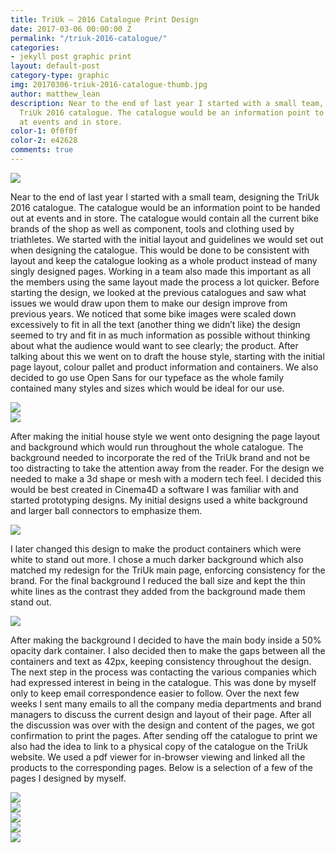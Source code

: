 ```yaml
---
title: TriUk – 2016 Catalogue Print Design
date: 2017-03-06 00:00:00 Z
permalink: "/triuk-2016-catalogue/"
categories:
- jekyll post graphic print
layout: default-post
category-type: graphic
img: 20170306-triuk-2016-catalogue-thumb.jpg
author: matthew_lean
description: Near to the end of last year I started with a small team, designing the
  TriUk 2016 catalogue. The catalogue would be an information point to be handed out
  at events and in store.
color-1: 0f0f0f
color-2: e42628
comments: true
---
```


<div href="#" data-featherlight="{{ site.url }}/assets/site-post/20170306-triuk-2016-catalogue-thumb.jpg" class="img" alt="triuk 2016 catalogue banner"><img src="{{ site.url }}/assets/site-post/20170306-triuk-2016-catalogue-thumb.jpg"></div>

Near to the end of last year I started with a small team, designing the TriUk 2016 catalogue. The catalogue would be an information point to be handed out at events and in store. The catalogue would contain all the current bike brands of the shop as well as component, tools and clothing used by triathletes.
We started with the initial layout and guidelines we would set out when designing the catalogue. This would be done to be consistent with layout and keep the catalogue looking as a whole product instead of many singly designed pages. Working in a team also made this important as all the members using the same layout made the process a lot quicker.
Before starting the design, we looked at the previous catalogues and saw what issues we would draw upon them to make our design improve from previous years. We noticed that some bike images were scaled down excessively to fit in all the text (another thing we didn’t like) the design seemed to try and fit in as much information as possible without thinking about what the audience would want to see clearly; the product.
After talking about this we went on to draft the house style, starting with the initial page layout, colour pallet and product information and containers. We also decided to go use Open Sans for our typeface as the whole family contained many styles and sizes which would be ideal for our use.

<div href="#" data-featherlight="{{ site.url }}/assets/site-post/triukcataloguehousestyle1.jpg" class="img" alt="triuk catalogue draft layout"><img src="{{ site.url }}/assets/site-post/triukcataloguehousestyle1.jpg"></div>

<div href="#" data-featherlight="{{ site.url }}/assets/site-post/triukcataloguedraftlayout.jpg" class="img" alt="triuk catalogue draft layout"><img src="{{ site.url }}/assets/site-post/triukcataloguedraftlayout.jpg"></div>

After making the initial house style we went onto designing the page layout and background which would run throughout the whole catalogue.
The background needed to incorporate the red of the TriUk brand and not be too distracting to take the attention away from the reader. For the design we needed to make a 3d shape or mesh with a modern tech feel. I decided this would be best created in Cinema4D a software I was familiar with and started prototyping designs. My initial designs used a white background and larger ball connectors to emphasize them.

<div href="#" data-featherlight="{{ site.url }}/assets/site-post/triukc_atalogue_render_1.jpg" class="img" alt="triuk catalogue render light"><img src="{{ site.url }}/assets/site-post/triukc_atalogue_render_1.jpg"></div>

I later changed this design to make the product containers which were white to stand out more. I chose a much darker background which also matched my redesign for the TriUk main page, enforcing consistency for the brand. For the final background I reduced the ball size and kept the thin white lines as the contrast they added from the background made them stand out.

<div href="#" data-featherlight="{{ site.url }}/assets/site-post/triuk_catalogue_render_2.jpg" class="img" alt="triuk catalogue render dark"><img src="{{ site.url }}/assets/site-post/triuk_catalogue_render_2.jpg"></div>

After making the background I decided to have the main body inside a 50% opacity dark container. I also decided then to make the gaps between all the containers and text as 42px, keeping consistency throughout the design.
The next step in the process was contacting the various companies which had expressed interest in being in the catalogue. This was done by myself only to keep email correspondence easier to follow.
Over the next few weeks I sent many emails to all the company media departments and brand managers to discuss the current design and layout of their page. After all the discussion was over with the design and content of the pages, we got confirmation to print the pages.
After sending off the catalogue to print we also had the idea to link to a physical copy of the catalogue on the TriUk website. We used a pdf viewer for in-browser viewing and linked all the products to the corresponding pages.
Below is a selection of a few of the pages I designed by myself.

<div href="#" data-featherlight="{{ site.url }}/assets/site-post/triuk_catalogue_page_52.jpg"><img src="{{ site.url }}/assets/site-post/triuk_catalogue_page_52.jpg"></div>

<div href="#" data-featherlight="{{ site.url }}/assets/site-post/triuk_catalogue_page_53.jpg" class="img" alt="triuk catalogue render dark"><img src="{{ site.url }}/assets/site-post/triuk_catalogue_page_53.jpg"></div>

<div href="#" data-featherlight="{{ site.url }}/assets/site-post/triuk_catalogue_page_50.jpg" class="img" alt="triuk catalogue render dark"><img src="{{ site.url }}/assets/site-post/triuk_catalogue_page_50.jpg"></div>

<div href="#" data-featherlight="{{ site.url }}/assets/site-post/triuk_catalogue_page_47.jpg" class="img" alt="triuk catalogue render dark"><img src="{{ site.url }}/assets/site-post/triuk_catalogue_page_47.jpg"></div>

<div href="#" data-featherlight="{{ site.url }}/assets/site-post/triuk_catalogue_page_40.jpg" class="img" alt="triuk catalogue render dark"><img src="{{ site.url }}/assets/site-post/triuk_catalogue_page_40.jpg"></div>
